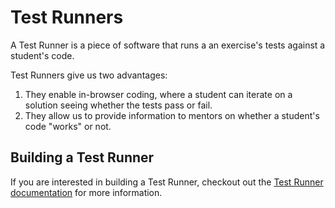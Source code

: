 # Test Runners

A Test Runner is a piece of software that runs a an exercise's tests against a student's code.

Test Runners give us two advantages:

1. They enable in-browser coding, where a student can iterate on a solution seeing whether the tests pass or fail.
2. They allow us to provide information to mentors on whether a student's code "works" or not.

## Building a Test Runner

If you are interested in building a Test Runner, checkout out the [Test Runner documentation](/docs/building/tooling/test-runner) for more information.
